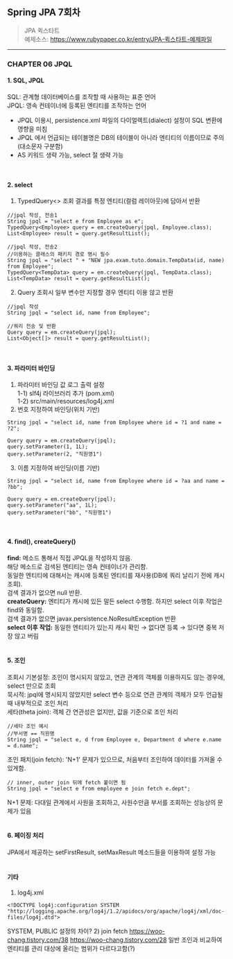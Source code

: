 ## Spring JPA 7회차
> JPA 퀵스타트  
  예제소스: https://www.rubypaper.co.kr/entry/JPA-퀵스타트-예제파일
---

### CHAPTER 06 JPQL
#### 1. SQL, JPQL
 SQL: 관계형 데이터베이스를 조작할 때 사용하는 표준 언어  
 JPQL: 영속 컨테이너에 등록된 엔티티를 조작하는 언어
 - JPQL 이용시, persistence.xml 파일의 다이얼렉트(dialect) 설정이 SQL 변환에 영향을 미침
 - JPQL 에서 언급되는 테이블명은 DB의 테이블이 아니라 엔티티의 이름이므로 주의(대소문자 구분함)
 - AS 키워드 생략 가능, select 절 생략 가능
<br>

#### 2. select
 1) TypedQuery<>
 조회 결과를 특정 엔티티(컬럼 레이아웃)에 담아서 반환
 ```
 //jpql 작성, 전송1
 String jpql = "select e from Employee as e";
 TypedQuery<Employee> query = em.createQuery(jpql, Employee.class);
 List<Employee> result = query.getResultList();
 
 //jpql 작성, 전송2
 //이용하는 클래스의 패키지 경로 명시 필수
 String jpql = "select " + "NEW jpa.exam.tuto.domain.TempData(id, name) from Employee";
 TypedQuery<TempData> query = em.createQuery(jpql, TempData.class);
 List<TempData> result = query.getResultList();
 
 ```
 2) Query
 조회시 일부 변수만 지정할 경우 엔티티 이용 않고 반환
 ```
 //jpql 작성
 String jpql = "select id, name from Employee";
 
 //쿼리 전송 및 반환
 Query query = em.createQuery(jpql);
 List<Object[]> result = query.getResultList();
 ```
<br>

#### 3. 파라미터 바인딩
 1) 파라미터 바인딩 값 로그 출력 설정  
  1-1) slf4j 라이브러리 추가 (pom.xml)  
  1-2) src/main/resources/log4j.xml  
 2) 번호 지정하여 바인딩(위치 기반)
 ```
 String jpql = "select id, name from Employee where id = ?1 and name = ?2";
 
 Query query = em.createQuery(jpql);
 query.setParameter(1, 1L);
 query.setParameter(2, "직원명1")
 ```
 3) 이름 지정하여 바인딩(이름 기반)
 ```
 String jpql = "select id, name from Employee where id = ?aa and name = ?bb";
 
 Query query = em.createQuery(jpql);
 query.setParameter("aa", 1L);
 query.setParameter("bb", "직원명1")
 ```
<br>

#### 4. find(), createQuery()
 **find:** 메소드 통해서 직접 JPQL을 작성하지 않음.  
       해당 메소드로 검색된 엔티티는 영속 컨테이너가 관리함.  
       동일한 엔티티에 대해서는 캐시에 등록된 엔티티를 재사용(DB에 쿼리 날리기 전에 캐시 조회).  
	   검색 결과가 없으면 null 반환.  
 **createQuery:** 엔티티가 캐시에 있든 말든 select 수행함. 하지만 select 이후 작업은 find와 동일함.  
              검색 결과가 없으면 javax.persistence.NoResultException 반환  
 **select 이후 작업:** 동일한 엔티티가 있는지 캐시 확인 → 없다면 등록 → 있다면 중복 저장 않고 버림  
<br>

#### 5. 조인
 조회시 기본설정: 조인이 명시되지 않았고, 연관 관계의 객체를 이용하지도 않는 경우에, select 만으로 조회  
 묵시적: jpql에 명시되지 않았지만 select 변수 등으로 연관 관계의 객체가 모두 언급될 때 내부적으로 조인 처리  
 세타(theta join): 객체 간 연관성은 없지만, 값을 기준으로 조인 처리
 ```
 //세타 조인 예시
 //부서명 == 직원명
 String jpql = "select e, d from Employee e, Department d where e.name = d.name";
 ```
 조인 패치(join fetch): 'N+1' 문제가 있으므로, 처음부터 조인하여 데이터를 가져올 수 있게함.
 ```
 // inner, outer join 뒤에 fetch 붙이면 됨
 String jpql = "select e from employee e join fetch e.dept";
 ```
 N+1 문제: 다대일 관계에서 사원을 조회하고, 사원수만큼 부서를 조회하는 성능상의 문제가 있음
<br>
<br>

#### 6. 페이징 처리
 JPA에서 제공하는 setFirstResult, setMaxResult 메소드들을 이용하여 설정 가능
<br>
<br>
 
#### 기타
 1) log4j.xml
```
<!DOCTYPE log4j:configuration SYSTEM "http://logging.apache.org/log4j/1.2/apidocs/org/apache/log4j/xml/doc-files/log4j.dtd">
```
 SYSTEM, PUBLIC 설정의 차이?
 2) join fetch
 https://woo-chang.tistory.com/38
 https://woo-chang.tistory.com/28
 일반 조인과 비교하여 엔티티를 관리 대상에 올리는 범위가 다르다고함(?)
<br>
<br>
